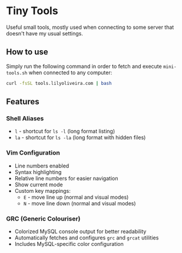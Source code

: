 # Tiny Tools
Useful small tools, mostly used when connecting to some server that doesn't have my usual settings.

## How to use
Simply run the following command in order to fetch and execute `mini-tools.sh` when connected to any computer:

```bash
curl -fsSL tools.lilyoliveira.com | bash
```

## Features

### Shell Aliases
- `l` - shortcut for `ls -l` (long format listing)
- `la` - shortcut for `ls -la` (long format with hidden files)

### Vim Configuration
- Line numbers enabled
- Syntax highlighting
- Relative line numbers for easier navigation
- Show current mode
- Custom key mappings:
  - `E` - move line up (normal and visual modes)
  - `N` - move line down (normal and visual modes)

### GRC (Generic Colouriser)
- Colorized MySQL console output for better readability
- Automatically fetches and configures `grc` and `grcat` utilities
- Includes MySQL-specific color configuration

